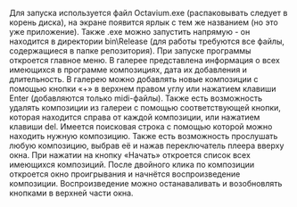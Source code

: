 Для запуска используется файл Octavium.exe (распаковывать следует в корень диска), на экране появится ярлык с тем же названием (но это уже приложение). Также .exe можно запустить напрямую - он находится в директории bin\Release (для работы требуются все файлы, содержащиеся в папке репозитория).
При запуске программы откроется главное меню. 
В галерее представлена информация о всех имеющихся в программе композициях, дата их добавления и длительность. В галерею можно добавлять новые композиции с помощью кнопки «+» в верхнем правом углу или нажатием клавиши Enter (добавляются только midi-файлы). Также есть возможность удалять композиции из галереи с помощью соответствующей кнопки, которая находится справа от каждой композиции, или нажатием клавиши del. Имеется поисковая строка с помощью которой можно находить нужную композицию. Также есть возможность прослушать любую композицию, выбрав её и нажав переключатель плеера вверху окна. 
При нажатии на кнопку «Начать» откроется список всех имеющихся композиций. После двойного клика по композиции откроется окно проигрывания и начнётся воспроизведение композиции. Воспроизведение можно останаваливать и возобновлять кнопками в верхней части окна.
